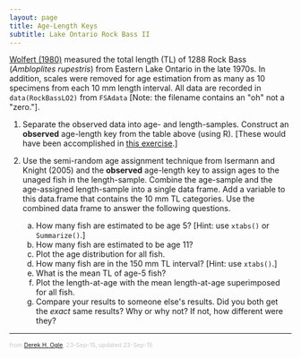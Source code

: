 ```yaml
---
layout: page
title: Age-Length Keys
subtitle: Lake Ontario Rock Bass II
---
```


[Wolfert (1980)](https://pubs.er.usgs.gov/publication/1000461) measured the total length (TL) of 1288 Rock Bass (*Ambloplites rupestris*) from Eastern Lake Ontario in the late 1970s.  In addition, scales were removed for age estimation from as many as 10 specimens from each 10 mm length interval.  All data are recorded in `data(RockBassLO2)` from `FSAdata` [Note: the filename contains an "oh" not a "zero."].

1. Separate the observed data into age- and length-samples.  Construct an **observed** age-length key from the table above (using R).  [These would have been accomplished in [this exercise](ALK_LORockBass_1.html).]

1. Use the semi-random age assignment technique from Isermann and Knight (2005) and the **observed** age-length key to assign ages to the unaged fish in the length-sample.  Combine the age-sample and the age-assigned length-sample into a single data frame.  Add a variable to this data.frame that contains the 10 mm TL categories.  Use the combined data frame to answer the following questions.
    1. How many fish are estimated to be age 5?  [Hint: use `xtabs()` or `Summarize()`.]
    1. How many fish are estimated to be age 11?
    1. Plot the age distribution for all fish.
    1. How many fish are in the 150 mm TL interval? [Hint: use `xtabs()`.]
    1. What is the mean TL of age-5 fish?
    1. Plot the length-at-age with the mean length-at-age superimposed for all fish.
    1. Compare your results to someone else's results.  Did you both get the *exact* same results? Why or why not?  If not, how different were they?

---
<p style="font-size: 0.75em; color: c6c6c6;">from <a href="http://derekogle.com">Derek H. Ogle</a>, 23-Sep-15, updated 23-Sep-15</p>

<style type="text/css">
ol ol { list-style-type: lower-alpha; }
</style>
